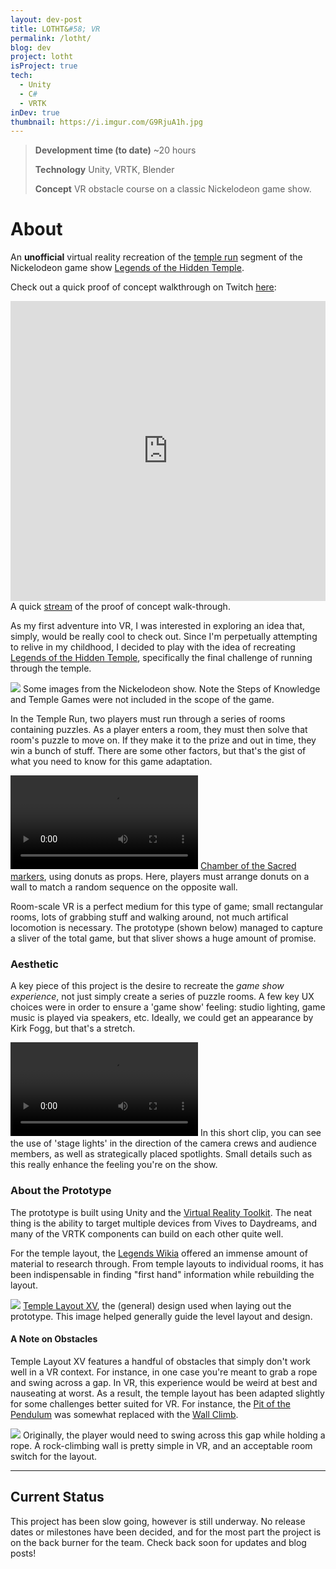 ```yaml
---
layout: dev-post
title: LOTHT&#58; VR
permalink: /lotht/
blog: dev
project: lotht
isProject: true
tech:
  - Unity
  - C#
  - VRTK
inDev: true
thumbnail: https://i.imgur.com/G9RjuA1h.jpg
---
```


>**Development time (to date)** ~20 hours
>
>**Technology** Unity, VRTK, Blender
>
>**Concept** VR obstacle course on a classic Nickelodeon game show.

# About

An **unofficial** virtual reality recreation of the [temple run](https://www.youtube.com/watch?v=7cHJ8xaGmMg#t=20s) segment of the Nickelodeon game show [Legends of the Hidden Temple](https://en.wikipedia.org/wiki/Legends_of_the_Hidden_Temple).

Check out a quick proof of concept walkthrough on Twitch [here](https://www.twitch.tv/videos/158444071):

<iframe style="display: block; margin: 0 auto; width: 100%;" src="https://player.twitch.tv/?video=v158444071&autoplay=false" frameborder="0" allowfullscreen="true" scrolling="no" height="480" width="620"></iframe>
<label>A quick <a href="https://www.twitch.tv/videos/158444071" target="_blank">stream</a> of the proof of concept walk-through.</label>

As my first adventure into VR, I was interested in exploring an idea that, simply, would be really cool to check out. Since I'm perpetually attempting to relive in my childhood, I decided to play with the idea of recreating [Legends of the Hidden Temple](https://en.wikipedia.org/wiki/Legends_of_the_Hidden_Temple), specifically the final challenge of running through the temple.

<img src="https://i.imgur.com/RehNAPI.png" />
<label>Some images from the Nickelodeon show. Note the Steps of Knowledge and Temple Games were not included in the scope of the game.</label>

In the Temple Run, two players must run through a series of rooms containing puzzles. As a player enters a room, they must then solve that room's puzzle to move on. If they make it to the prize and out in time, they win a bunch of stuff. There are some other factors, but that's the gist of what you need to know for this game adaptation.

<video class="slow" src="https://i.imgur.com/T07jvut.mp4" loop controls></video>
<label><a href="https://legends.wikia.com/wiki/The_Chamber_of_the_Sacred_Markers" target="_blank">Chamber of the Sacred markers</a>, using donuts as props. Here, players must arrange donuts on a wall to match a random sequence on the opposite wall.</label>

Room-scale VR is a perfect medium for this type of game; small rectangular rooms, lots of grabbing stuff and walking around, not much artifical locomotion is necessary. The prototype (shown below) managed to capture a sliver of the total game, but that sliver shows a huge amount of promise.

### Aesthetic

A key piece of this project is the desire to recreate the _game show experience_, not just simply create a series of puzzle rooms. A few key UX choices were in order to ensure a 'game show' feeling: studio lighting, game music is played via speakers, etc. Ideally, we could get an appearance by Kirk Fogg, but that's a stretch.

<video class="slow" src="https://i.imgur.com/amJaSWV.mp4" loop controls></video>
<label>In this short clip, you can see the use of 'stage lights' in the direction of the camera crews and audience members, as well as strategically placed spotlights. Small details such as this really enhance the feeling you're on the show.</label>


### About the Prototype

The prototype is built using Unity and the [Virtual Reality Toolkit](https://vrtoolkit.readme.io/). The neat thing is the ability to target multiple devices from Vives to Daydreams, and many of the VRTK components can build on each other quite well.

For the temple layout, the [Legends Wikia](https://legends.wikia.com) offered an immense amount of material to research through. From temple layouts to individual rooms, it has been indispensable in finding "first hand" information while rebuilding the layout.

<img src="https://i.imgur.com/mKw8sDf.png" />
<label><a href="https://legends.wikia.com/wiki/Temple_Layout_XV" target="_blank">Temple Layout XV</a>, the (general) design used when laying out the prototype. This image helped generally guide the level layout and design.</label>

#### A Note on Obstacles

Temple Layout XV features a handful of obstacles that simply don't work well in a VR context. For instance, in one case you're meant to grab a rope and swing across a gap. In VR, this experience would be weird at best and nauseating at worst. As a result, the temple layout has been adapted slightly for some challenges better suited for VR. For instance, the [Pit of the Pendulum](https://legends.wikia.com/wiki/The_Pit_of_the_Pendulum) was somewhat replaced with the [Wall&nbsp;Climb](https://legends.wikia.com/wiki/The_Wall_Climb).


<img src="https://i.imgur.com/faJHzER.jpg" />
<label>Originally, the player would need to swing across this gap while holding a rope. A rock-climbing wall is pretty simple in VR, and an acceptable room switch for the layout.</label>

---

## Current Status

This project has been slow going, however is still underway. No release dates or milestones have been decided, and for the most part the project is on the back burner for the team. Check back soon for updates and blog posts!

<!-- ## Team

The team working towards developing this consists of a few friends from [RIT](https://rit.edu/):

- Myself, developer
- [Sean Vickery](https://www.linkedin.com/in/seanvickery), artist
- [Alex Rainone](https://twitter.com/alexrain1), artist -->

